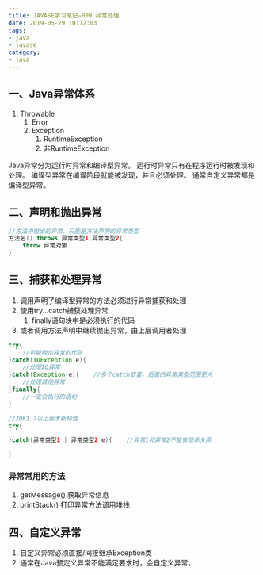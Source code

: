 ```yaml
---
title: JAVASE学习笔记—009 异常处理
date: 2019-05-29 10:12:03
tags:
- java
- javase
category:
- java
---
```


## 一、Java异常体系

1. Throwable
    1. Error
    2. Exception
        1. RuntimeException
        2. 非RuntimeException

Java异常分为运行时异常和编译型异常。
运行时异常只有在程序运行时被发现和处理。
编译型异常在编译阶段就能被发现，并且必须处理。
通常自定义异常都是编译型异常。

<!-- more -->


## 二、声明和抛出异常

``` java
//方法中抛出的异常，只能是方法声明的异常类型
方法名() throws 异常类型1,异常类型2{
    throw 异常对象
}
```

## 三、捕获和处理异常
1. 调用声明了编译型异常的方法必须进行异常捕获和处理
2. 使用try...catch捕获处理异常
    1. finally语句块中是必须执行的代码
3. 或者调用方法声明中继续抛出异常，由上层调用者处理

``` java
try{
    //可能抛出异常的代码
}catch(IOException e){
    //处理IO异常
}catch(Exception e){    //多个catch嵌套，后面的异常类型范围更大
    //处理其他异常
}finally{
    //一定会执行的语句
}

//JDK1.7以上版本新特性
try{

}catch(异常类型1 | 异常类型2 e){    //异常1和异常2不能有继承关系

}
```

### 异常常用的方法
1. getMessage() 获取异常信息
2. printStack() 打印异常方法调用堆栈

## 四、自定义异常

1. 自定义异常必须直接/间接继承Exception类
2. 通常在Java预定义异常不能满足要求时，会自定义异常。